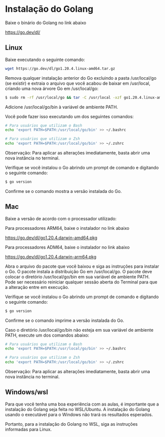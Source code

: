 # Instalação do Golang

Baixe o binário do Golang no link abaixo

https://go.dev/dl/

## Linux

Baixe executando o seguinte comando:

```bash
wget https://go.dev/dl/go1.20.4.linux-amd64.tar.gz
```

Remova qualquer instalação anterior do Go excluindo a pasta /usr/local/go (se existir) e extraia o arquivo que você acabou de baixar em /usr/local, criando uma nova árvore Go em /usr/local/go:

```bash
$ sudo rm -rf /usr/local/go && tar -C /usr/local -xzf go1.20.4.linux-amd64.tar.gz
```

Adicione /usr/local/go/bin à variável de ambiente PATH.

Você pode fazer isso executando um dos seguintes comandos:
```bash
# Para usuários que utilizam o Bash
echo 'export PATH=$PATH:/usr/local/go/bin' >> ~/.bashrc

# Para usuários que utilizam o Zsh
echo 'export PATH=$PATH:/usr/local/go/bin' >> ~/.zshrc

```

Observação: Para aplicar as alterações imediatamente, basta abrir uma nova instância no terminal.

Verifique se você instalou o Go abrindo um prompt de comando e digitando o seguinte comando:
```bash
$ go version
```

Confirme se o comando mostra a versão instalada do Go.

## Mac

Baixe a versão de acordo com o processador utilizado:

Para processadores ARM64, baixe o instalador no link abaixo

https://go.dev/dl/go1.20.4.darwin-amd64.pkg

Para processadores ADM64, baixe o instalador no link abaixo

https://go.dev/dl/go1.20.4.darwin-arm64.pkg

Abra o arquivo do pacote que você baixou e siga as instruções para instalar o Go.
O pacote instala a distribuição Go em /usr/local/go. O pacote deve colocar o diretório /usr/local/go/bin em sua variável de ambiente PATH. Pode ser necessário reiniciar qualquer sessão aberta do Terminal para que a alteração entre em execução.

Verifique se você instalou o Go abrindo um prompt de comando e digitando o seguinte comando:

```bash
$ go version
```

Confirme se o comando imprime a versão instalada do Go.

Caso o diretório /usr/local/go/bin não esteja em sua variável de ambiente PATH, execute um dos comandos abaixo:

```bash
# Para usuários que utilizam o Bash
echo 'export PATH=$PATH:/usr/local/go/bin' >> ~/.bashrc

# Para usuários que utilizam o Zsh
echo 'export PATH=$PATH:/usr/local/go/bin' >> ~/.zshrc

```

Observação: Para aplicar as alterações imediatamente, basta abrir uma nova instância no terminal.

## Windows/wsl

Para que você tenha uma boa experiência com as aulas, é importante que a instalação do Golang seja feita no WSL/Ubuntu. A instalação do Golang usando o executável para o Windows não trará os resultados esperados.

Portanto, para a instalação do Golang no WSL, siga as instruções informadas para Linux.
